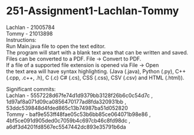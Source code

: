 # 251-Assignment1-Lachlan-Tommy
Lachlan - 21005784 <br>
Tommy - 21013898 <br>
Instructions: <br>
Run Main.java file to open the text editor. <br>
The program will start with a blank text area that can be written and saved. <br>
Files can be converted to a PDF. File -> Convert to PDF. <br>
If a file of a supported file extension is opened via File -> Open <br>
the text area will have syntax highlighting. (Java (.java), Python (.py), C++ (.cpp, .c++, .h), C (.c) C# (.cs), CSS (.css), CSV (.csv) and HTML (.html)).

Significant commits: <br>
Lachlan - 5557228d67fe74d1d9379bb3128f26b6c0c54d7c , 1d97af8a071d09ca0856470177ad8fda320931bb , 53ddc539848d4fded865c13b74987ba51d052820<br>
Tommy - baf9e553ff48fae05c53b6bb85ce064071b98e86 , 4bf5ce091d905ded0c7059b4c697cb46c8fd98dc , a6df3d4201fd8567ec5547442dc893e35791b6da
